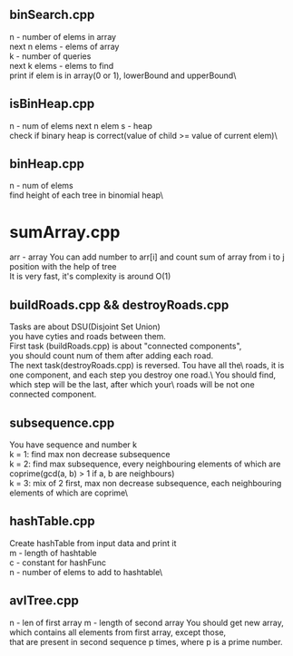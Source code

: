 ## binSearch.cpp

n - number of elems in array\
next n elems - elems of array\
k - number of queries\
next k elems - elems to find\
print if elem is in array(0 or 1), lowerBound and upperBound\

## isBinHeap.cpp

n - num of elems
next n elem s - heap\
check if binary heap is correct(value of child >= value of current elem)\

## binHeap.cpp

n - num of elems\
find height of each tree in binomial heap\

# sumArray.cpp

arr - array
You can add number to arr[i] and count sum of array from i to j position with the help of tree\
It is very fast, it's complexity is around O(1)

## buildRoads.cpp && destroyRoads.cpp

Tasks are about DSU(Disjoint Set Union)\
you have cyties and roads between them.\
First task (buildRoads.cpp) is about "connected components",\
you should count num of them after adding each road.\
The next task(destroyRoads.cpp) is reversed. Tou have all the\ roads, it is one component, and each step you destroy one road.\ You should find, which step will be the last, after which your\ roads will be not one connected component.

## subsequence.cpp

You have sequence and number k\
k = 1: find max non decrease subsequence\
k = 2: find max subsequence, every neighbouring elements of which are coprime(gcd(a, b) > 1 if a, b are neighbours)\
k = 3: mix of 2 first, max non decrease subsequence, each neighbouring elements of which are coprime\

## hashTable.cpp

Create hashTable from input data and print it\
m - length of hashtable\
c - constant for hashFunc\
n - number of elems to add to hashtable\

## avlTree.cpp

n - len of first array
m - length of second array
You should get new array, which contains all elements from first array, except those,\
that are present in second sequence p times, where p is a prime number.

